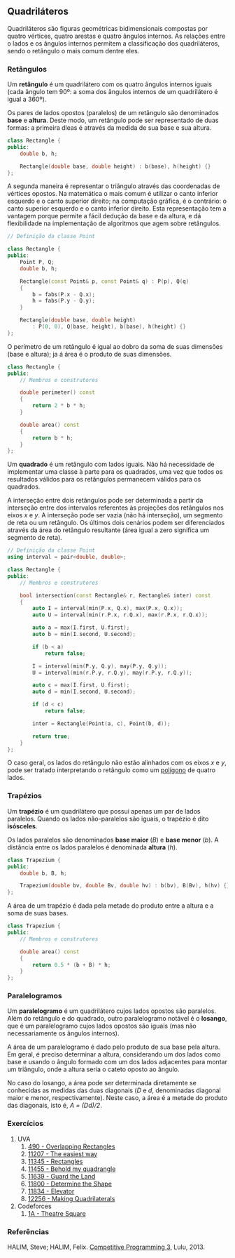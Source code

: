 Quadriláteros
-------------

Quadriláteros são figuras geométricas bidimensionais compostas por quatro
vértices, quatro arestas e quatro ângulos internos. As relações entre o lados
e os ângulos internos permitem a classificação dos quadriláteros, sendo o
retângulo o mais comum dentre eles.

### Retângulos

Um **retângulo** é um quadrilátero com os quatro ângulos internos iguais (cada
ângulo tem 90º: a soma dos ângulos internos de um quadrilátero é igual a
360º).

Os pares de lados opostos (paralelos) de um retângulo são denominados **base** e
**altura**. Deste modo, um retângulo pode ser representado de duas formas:
a primeira dleas é através da medida de sua base e sua altura.
```C++
class Rectangle {
public:
    double b, h;

    Rectangle(double base, double height) : b(base), h(height) {}
};
```
A segunda maneira é representar o triângulo através das coordenadas de vértices
opostos. Na matemática o mais comum é utilizar o canto inferior esquerdo e o
canto superior direito; na computação gráfica, é o contrário: o canto superior
esquerdo e o canto inferior direito. Esta representação tem a vantagem porque
permite a fácil dedução da base e da altura, e dá flexibilidade na implementação
de algoritmos que agem sobre retângulos.
```C++
// Definição da classe Point

class Rectangle {
public:
    Point P, Q;
    double b, h;

    Rectangle(const Point& p, const Point& q) : P(p), Q(q)
    {
        b = fabs(P.x - Q.x);
        h = fabs(P.y - Q.y);
    }

    Rectangle(double base, double height)
        : P(0, 0), Q(base, height), b(base), h(height) {}
};
```
O perímetro de um retângulo é igual ao dobro da soma de suas dimensões (base e
altura); ja á área é o produto de suas dimensões.
```C++
class Rectangle {
public:
    // Membros e construtores

    double perimeter() const
    {
        return 2 * b * h;
    }

    double area() const
    {
        return b * h;
    }
};
```
Um **quadrado** é um retângulo com lados iguais. Não há necessidade de
implementar uma classe à parte para os quadrados, uma vez que todos os
resultados válidos para os retângulos permanecem válidos para os quadrados.

A interseção entre dois retângulos pode ser determinada a partir da interseção
entre dos intervalos referentes às projeções dos retângulos nos eixos _x_ e
_y_. A interseção pode ser vazia (não há interseção), um segmento de reta ou
um retângulo. Os últimos dois cenários podem ser diferenciados através da
área do retângulo resultante (área igual a zero significa um segmento de reta).
```C++
// Definição da classe Point
using interval = pair<double, double>;

class Rectangle {
public:
    // Membros e construtores

    bool intersection(const Rectangle& r, Rectangle& inter) const
    {
        auto I = interval(min(P.x, Q.x), max(P.x, Q.x));
        auto U = interval(min(r.P.x, r.Q.x), max(r.P.x, r.Q.x));

        auto a = max(I.first, U.first);
        auto b = min(I.second, U.second);

        if (b < a)
            return false;

        I = interval(min(P.y, Q.y), may(P.y, Q.y));
        U = interval(min(r.P.y, r.Q.y), may(r.P.y, r.Q.y));

        auto c = max(I.first, U.first);
        auto d = min(I.second, U.second);

        if (d < c)
            return false;

        inter = Rectangle(Point(a, c), Point(b, d));

        return true;
    }
};
```

O caso geral, os lados do retângulo não estão alinhados com os eixos _x_ e _y_,
pode ser tratado interpretando o retângulo como um [polígono](Polygon.md) de
quatro lados.

### Trapézios

Um **trapézio** é um quadrilátero que possui apenas um par de lados
paralelos. Quando os lados não-paralelos são iguais, o trapézio é dito
**isósceles**.

Os lados paralelos são denominados **base maior** (_B_) e **base menor**
(_b_). A distância entre os lados paralelos é denominada **altura** (_h_).
```C++
class Trapezium {
public:
    double b, B, h;

    Trapezium(double bv, double Bv, double hv) : b(bv), B(Bv), h(hv) {}
};
```

A área de um trapézio é dada pela metade do produto entre a altura e a soma de
suas bases.
```C++
class Trapezium {
public:
    // Membros e construtores

    double area() const
    {
        return 0.5 * (b + B) * h;
    }
};
```

### Paralelogramos

Um **paralelogramo** é um quadrilátero cujos lados opostos são paralelos.
Além do retângulo e do quadrado, outro paralelogramo notável é o
**losango**, que é um paralelogramo cujos lados opostos são iguais (mas não
necessariamente os ângulos internos).

A área de um paralelogramo é dado pelo produto de sua base pela altura. Em geral,
é preciso determinar a altura, considerando um dos lados como base e usando
o ângulo formado com um dos lados adjacentes para montar um triângulo, onde a
altura seria o cateto oposto ao ângulo.

No caso do losango, a área pode ser determinada diretamente se conhecidas as
medidas das duas diagonais (_D_ e _d_, denominadas diagonal maior e menor,
respectivamente). Neste caso, a área é a metade do produto das diagonais, isto é,
_A = (Dd)/2_.

### Exercícios

<!--- 490 - Interseção de retângulos -->
<!--- 11207 - Divisão de retângulos em quadrados -->
<!--- 11000 - Identificação de quadriláteros, ccw, dot() e cross() -->
<!--- 11345 - Interseção de retângulos, área de retângulos -->
<!--- 11455 - Desigualdade "Quadrangular", classificação de quadriláteros -->
<!--- 11639 - Interseção de retângulos, área de retângulos -->
<!--- 11834 - Packing círculos em retângulos -->
<!--- 12256 - Desigualdade "Quadrangular", DP -->
<!--- 1A - Divisão de retângulos em quadrados -->
1. UVA
    1. [490 - Overlapping Rectangles](https://uva.onlinejudge.org/index.php?option=com_onlinejudge&Itemid=8&category=24&page=show_problem&problem=401)
    1. [11207 - The easiest way](https://uva.onlinejudge.org/index.php?option=com_onlinejudge&Itemid=8&page=show_problem&category=24&problem=2148&mosmsg=Submission+received+with+ID+17770469)
    1. [11345 - Rectangles](https://uva.onlinejudge.org/index.php?option=com_onlinejudge&Itemid=8&page=show_problem&category=24&problem=2320&mosmsg=Submission+received+with+ID+18024702)
    1. [11455 - Behold my quadrangle](https://uva.onlinejudge.org/index.php?option=com_onlinejudge&Itemid=8&page=show_problem&category=24&problem=2450&mosmsg=Submission+received+with+ID+18010785)
    1. [11639 - Guard the Land](https://uva.onlinejudge.org/index.php?option=com_onlinejudge&Itemid=8&page=show_problem&category=24&problem=2686&mosmsg=Submission+received+with+ID+18021274)
    1. [11800 - Determine the Shape](https://uva.onlinejudge.org/index.php?option=com_onlinejudge&Itemid=8&page=show_problem&category=24&problem=2900&mosmsg=Submission+received+with+ID+18005326)
    1. [11834 - Elevator](https://uva.onlinejudge.org/index.php?option=com_onlinejudge&Itemid=8&page=show_problem&category=24&problem=2934&mosmsg=Submission+received+with+ID+17770779)
    1. [12256 - Making Quadrilaterals](https://uva.onlinejudge.org/index.php?option=com_onlinejudge&Itemid=8&page=show_problem&category=24&problem=3408&mosmsg=Submission+received+with+ID+18021163)
1. Codeforces
    1. [1A - Theatre Square](http://codeforces.com/problemset/problem/1/A)

### Referências

HALIM, Steve; HALIM, Felix. [Competitive Programming 3](http://cpbook.net/), Lulu, 2013.
